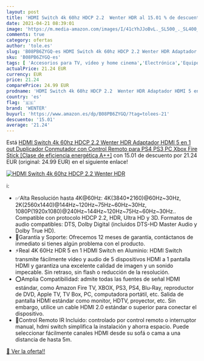 ```yaml
---
layout: post
title: 'HDMI Switch 4k 60hz HDCP 2.2  Wenter HDR al 15.01 % de descuento'
date: 2021-04-21 08:39:01
image: 'https://m.media-amazon.com/images/I/41cYhJJoBvL._SL500_._SL400_.jpg'
comments: true
category: ofertas
author: 'tole.es'
slug: 'B08PB6ZYGQ-es HDMI Switch 4k 60hz HDCP 2.2 Wenter HDR Adaptador HDMI 5...'
sku: 'B08PB6ZYGQ-es'
tags: [ 'Accesorios para TV, vídeo y home cinema','Electrónica','Equipos por satélite','Switch para equipos por satélite','TV, vídeo y home cinema','ps4','wenter','xbox', ]
actualPrice: 21.24 EUR
currency: EUR
price: 21.24
comparePrice: 24.99 EUR
prodname: 'HDMI Switch 4k 60hz HDCP 2.2  Wenter HDR Adaptador HDMI 5 en 1 out Duplicador Conmutador con Control Remoto para PS4  PS3  PC  Xbox  Fire Stick [Clase de eficiencia energética A++]'
country: 'es'
flag: '🇪🇸'
brand: 'WENTER'
buyurl: 'https://www.amazon.es/dp/B08PB6ZYGQ/?tag=tolees-21'
descuento: '15.01'
average: '21.24'
---
```


Está [HDMI Switch 4k 60hz HDCP 2.2  Wenter HDR Adaptador HDMI 5 en 1 out Duplicador Conmutador con Control Remoto para PS4  PS3  PC  Xbox  Fire Stick [Clase de eficiencia energética A++]](https://www.amazon.es/dp/B08PB6ZYGQ/?tag=tolees-21) con 15.01 de descuento por 21.24 EUR (original: 24.99 EUR) en el siguiente enlace!

[![HDMI Switch 4k 60hz HDCP 2.2  Wenter HDR](https://m.media-amazon.com/images/I/41cYhJJoBvL._SL500_._SL400_.jpg)](https://www.amazon.es/dp/B08PB6ZYGQ/?tag=tolees-21)

ℹ️:

- ✅Alta Resolución hasta 4K@60Hz: 4K(3840*2160)@60Hz~30Hz, 2K(2560x1440)@144Hz~120Hz~75Hz~60Hz~30Hz, 1080P(1920x1080)@240Hz~144Hz~120Hz~75Hz~60Hz~30Hz.. Compatible con protocolo HDCP 2.2, HDR, Ultra HD y 3D. Formatos de audio compatibles: DTS, Dolby Digital (incluidos DTS-HD Master Audio y Dolby True HD).
- 💯Garantía y Soporte: Ofrecemos 12 meses de garantía, contáctanos de inmediato si tienes algún problema con el producto.
- ⚡Real 4K 60Hz HDR 5 en 1 HDMI Switch en Aluminio: HDMI Switch transmite fácilmente vídeo y audio de 5 dispositivos HDMI a 1 pantalla HDMI y garantiza una excelente calidad de imagen y un sonido impecable. Sin retraso, sin flash o reducción de la resolución.
- ⭕Amplia Compatibilidad: admite todas las fuentes de señal HDMI estándar, como Amazon Fire TV, XBOX, PS3, PS4, Blu-Ray, reproductor de DVD, Apple TV, TV Box, PC, computadora portátil, etc. Salida de pantalla HDMI estándar como monitor, HDTV, proyector, etc. Sin embargo, utilice un cable HDMI 2.0 estándar o superior para conectar el dispositivo.
- 📍Control Remoto IR Incluido: controlado por control remoto o interruptor manual, hdmi switch simplifica la instalación y ahorra espacio. Puede seleccionar fácilmente canales HDMI desde su sofá o cama a una distancia de hasta 5m.

[🛒 Ver la oferta!!](https://www.amazon.es/dp/B08PB6ZYGQ/?tag=tolees-21)
